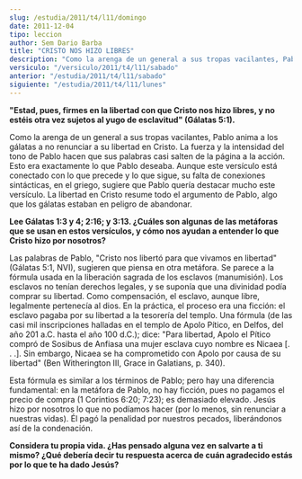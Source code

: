 ```yaml
---
slug: /estudia/2011/t4/l11/domingo
date: 2011-12-04
tipo: leccion
author: Sem Dario Barba
title: "CRISTO NOS HIZO LIBRES"
description: "Como la arenga de un general a sus tropas vacilantes, Pablo anima a los gálatas  a no renunciar a su libertad en Cristo. La fuerza y la intensidad del tono de  Pablo hacen que sus palabras casi salten de la página a la acción. Esto era  exactamente lo que Pablo deseaba. Aunque..."
versiculo: "/versiculo/2011/t4/l11/sabado"
anterior: "/estudia/2011/t4/l11/sabado"
siguiente: "/estudia/2011/t4/l11/lunes"
---
```


**"Estad, pues, firmes en la libertad con que Cristo nos hizo libres, y no estéis otra vez sujetos al yugo de esclavitud" (Gálatas 5:1).**

Como la arenga de un general a sus tropas vacilantes, Pablo anima a los gálatas a no renunciar a su libertad en Cristo. La fuerza y la intensidad del tono de Pablo hacen que sus palabras casi salten de la página a la acción. Esto era exactamente lo que Pablo deseaba. Aunque este versículo está conectado con lo que precede y lo que sigue, su falta de conexiones sintácticas, en el griego, sugiere que Pablo quería destacar mucho este versículo. La libertad en Cristo resume todo el argumento de Pablo, algo que los gálatas estaban en peligro de abandonar.

**Lee Gálatas 1:3 y 4; 2:16; y 3:13. ¿Cuáles son algunas de las metáforas que se usan en estos versículos, y cómo nos ayudan a entender lo que Cristo hizo por nosotros?**

Las palabras de Pablo, "Cristo nos libertó para que vivamos en libertad" (Gálatas 5:1, NVI), sugieren que piensa en otra metáfora. Se parece a la fórmula usada en la liberación sagrada de los esclavos (manumisión). Los esclavos no tenían derechos legales, y se suponía que una divinidad podía comprar su libertad. Como compensación, el esclavo, aunque libre, legalmente pertenecía al dios. En la práctica, el proceso era una ficción: el esclavo pagaba por su libertad a la tesorería del templo. Una fórmula (de las casi mil inscripciones halladas en el templo de Apolo Pítico, en Delfos, del año 201 a.C. hasta el año 100 d.C.); dice: "Para libertad, Apolo el Pítico compró de Sosibus de Anfiasa una mujer esclava cuyo nombre es Nicaea [. . .]. Sin embargo, Nicaea se ha comprometido con Apolo por causa de su libertad" (Ben Witherington III, Grace in Galatians, p. 340).

Esta fórmula es similar a los términos de Pablo; pero hay una diferencia fundamental: en la metáfora de Pablo, no hay ficción, pues no pagamos el precio de compra (1 Corintios 6:20; 7:23); es demasiado elevado. Jesús hizo por nosotros lo que no podíamos hacer (por lo menos, sin renunciar a nuestras vidas). Él pagó la penalidad por nuestros pecados, liberándonos así de la condenación.

**Considera tu propia vida. ¿Has pensado alguna vez en salvarte a ti mismo? ¿Qué debería decir tu respuesta acerca de cuán agradecido estás por lo que te ha dado Jesús?**
